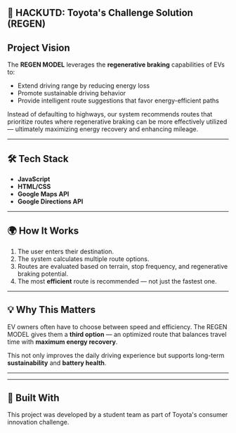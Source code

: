 ## 🚀 HACKUTD: Toyota's Challenge Solution (REGEN)

## Project Vision

The **REGEN MODEL** leverages the **regenerative braking** capabilities of EVs to:
-  Extend driving range by reducing energy loss
-  Promote sustainable driving behavior
-  Provide intelligent route suggestions that favor energy-efficient paths

Instead of defaulting to highways, our system recommends routes that prioritize routes where regenerative braking can be more effectively utilized — ultimately maximizing energy recovery and enhancing mileage.

---

## 🛠️ Tech Stack

- **JavaScript**
- **HTML/CSS**
- **Google Maps API**
- **Google Directions API**

---

## 🌍 How It Works

1. The user enters their destination.
2. The system calculates multiple route options.
3. Routes are evaluated based on terrain, stop frequency, and regenerative braking potential.
4. The most **efficient** route is recommended — not just the fastest one.

---

## 💡 Why This Matters

EV owners often have to choose between speed and efficiency. The REGEN MODEL gives them a **third option** — an optimized route that balances travel time with **maximum energy recovery**.

This not only improves the daily driving experience but supports long-term **sustainability** and **battery health**.

---

---

## 🙌 Built With

This project was developed by a student team as part of Toyota's consumer innovation challenge.

